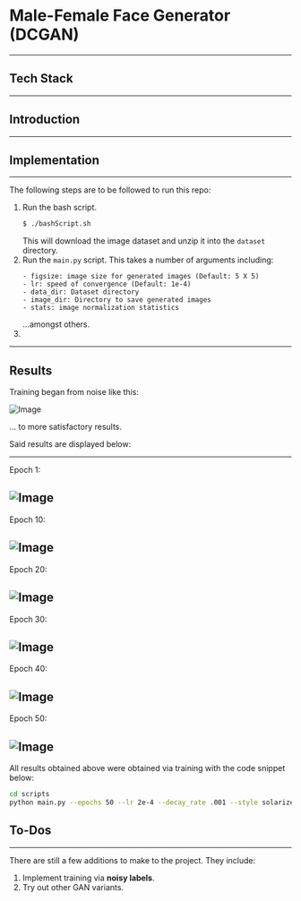 # Male-Female Face Generator (DCGAN)

---
## Tech Stack

---
## Introduction

---
## Implementation

---
The following steps are to be followed to run this repo:
1. Run the bash script.
    ```bash
    $ ./bashScript.sh
    ```
   This will download the image dataset and unzip it into the `dataset` directory.
2. Run the `main.py` script. This takes a number of arguments including:
    ```
    - figsize: image size for generated images (Default: 5 X 5)
    - lr: speed of convergence (Default: 1e-4)
    - data_dir: Dataset directory
    - image_dir: Directory to save generated images
    - stats: image normalization statistics
    ```
   ...amongst others.
3. 
---
## Results

Training began from noise like this:

![Image](Generated_images/Generated_Images_at_Epoch_0000.png)

... to more satisfactory results.


Said results are displayed below:

---

Epoch 1:

![Image](Generated_images/Generated_Images_at_Epoch_0001.png)
---
Epoch 10:

![Image](Generated_images/Generated_Images_at_Epoch_0010.png)
---
Epoch 20:

![Image](Generated_images/Generated_Images_at_Epoch_0020.png)
---
Epoch 30:

![Image](Generated_images/Generated_Images_at_Epoch_0030.png)
---
Epoch 40:

![Image](Generated_images/Generated_Images_at_Epoch_0040.png)
---
Epoch 50:

![Image](Generated_images/Generated_Images_at_Epoch_0050.png)
---

All results obtained above were obtained via training with the code snippet below:
```bash
cd scripts
python main.py --epochs 50 --lr 2e-4 --decay_rate .001 --style solarizedd
```
## To-Dos

---
There are still a few additions to make to the project. They include:
1. Implement training via **noisy labels**.
2. Try out other GAN variants.

